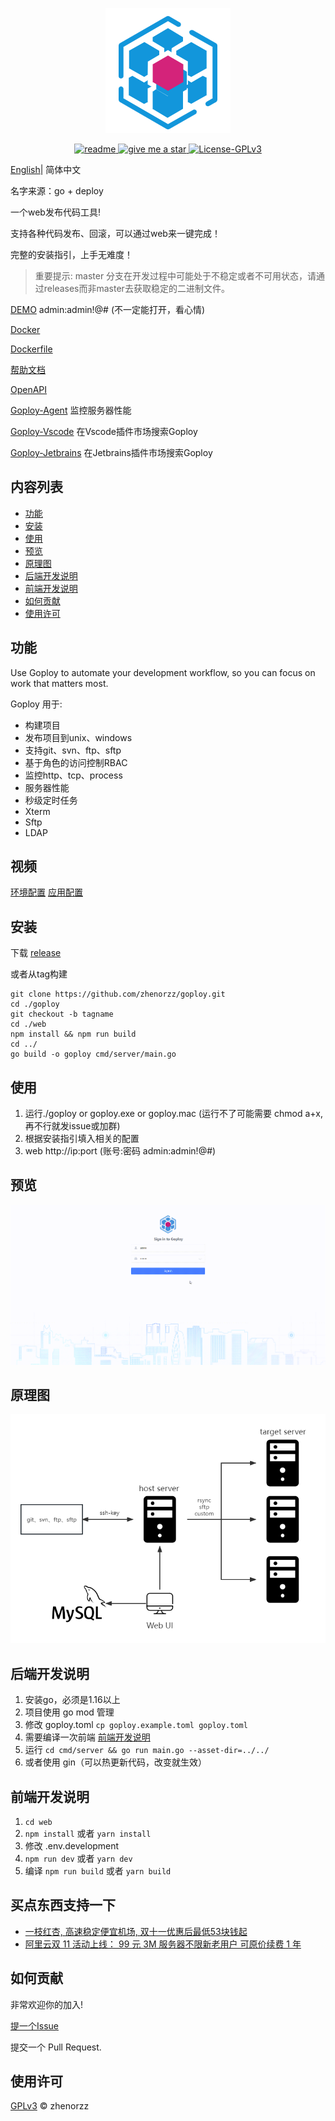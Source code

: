 <p align=center>
    <img src="./banner.png" alt="logo" title="logo" />
</p>

<p align="center">
  <a href="#">
      <img src="https://img.shields.io/badge/readme%20style-standard-brightgreen.svg" alt="readme">
  </a>
  <a href="#">
      <img src="https://img.shields.io/badge/give%20me-a%20star-green.svg" alt="give me a star">
    </a>
  <a href="LICENSE">
    <img src="https://img.shields.io/badge/License-GPLv3-yellow.svg" alt="License-GPLv3">
  </a>
</p>

[English](./README.md)| 简体中文

名字来源：go + deploy

一个web发布代码工具!

支持各种代码发布、回滚，可以通过web来一键完成！

完整的安装指引，上手无难度！

> 重要提示: master 分支在开发过程中可能处于不稳定或者不可用状态，请通过releases而非master去获取稳定的二进制文件。

[DEMO](http://demo.goploy.icu) admin:admin!@# (不一定能打开，看心情)

[Docker](https://hub.docker.com/r/zhenorzz/goploy)

[Dockerfile](./docker/Dockerfile)

[帮助文档](https://docs.goploy.icu)

[OpenAPI](https://api-doc.goploy.icu)

[Goploy-Agent](https://github.com/zhenorzz/goploy-agent) 监控服务器性能

[Goploy-Vscode](https://github.com/goploy-devops/goploy-vscode) 在Vscode插件市场搜索Goploy

[Goploy-Jetbrains](https://github.com/goploy-devops/goploy-jetbrains) 在Jetbrains插件市场搜索Goploy

## 内容列表

- [功能](#功能)
- [安装](#安装)
- [使用](#使用)
- [预览](#预览)
- [原理图](#原理图)
- [后端开发说明](#后端开发说明)
- [前端开发说明](#前端开发说明)
- [如何贡献](#如何贡献)
- [使用许可](#使用许可)

## 功能

Use Goploy to automate your development workflow, so you can focus on work that matters most.

Goploy 用于:

- 构建项目
- 发布项目到unix、windows
- 支持git、svn、ftp、sftp
- 基于角色的访问控制RBAC
- 监控http、tcp、process
- 服务器性能
- 秒级定时任务
- Xterm
- Sftp
- LDAP

## 视频

[环境配置](https://www.zhihu.com/zvideo/1512006837884469248)
[应用配置](https://www.zhihu.com/zvideo/1513073009618952192)

## 安装

下载 [release](https://github.com/zhenorzz/goploy/releases)

或者从tag构建
```
git clone https://github.com/zhenorzz/goploy.git
cd ./goploy
git checkout -b tagname
cd ./web
npm install && npm run build
cd ../
go build -o goploy cmd/server/main.go 
```

## 使用
1. 运行./goploy or goploy.exe or goploy.mac (运行不了可能需要 chmod a+x, 再不行就发issue或加群)
2. 根据安装指引填入相关的配置
3. web http://ip:port  (账号:密码 admin:admin!@#)

## 预览
![预览](./preview.gif)

## 原理图
![原理图](./goploy.png)

## 后端开发说明
1. 安装go，必须是1.16以上
2. 项目使用 go mod 管理
3. 修改 goploy.toml `cp goploy.example.toml goploy.toml`
4. 需要编译一次前端 [前端开发说明](#前端开发说明)
5. 运行 `cd cmd/server && go run main.go --asset-dir=../../`
6. 或者使用 gin（可以热更新代码，改变就生效）

## 前端开发说明
1. `cd web`
2. `npm install` 或者 `yarn install`
3. 修改 .env.development
4. `npm run dev` 或者 `yarn dev`
5. 编译 `npm run build` 或者 `yarn build`

## 买点东西支持一下
- [一枝红杏, 高速稳定便宜机场, 双十一优惠后最低53块钱起](https://order.yizhihongxing.org/aff.php?aff=18213)
- [阿里云双 11 活动上线： 99 元 3M 服务器不限新老用户 可原价续费 1 年](https://www.aliyun.com/minisite/goods?userCode=pv25wklv)
## 如何贡献

非常欢迎你的加入!

[提一个Issue](https://github.com/zhenorzz/goploy/issues/new) 

提交一个 Pull Request.

## 使用许可

[GPLv3](LICENSE) © zhenorzz
